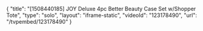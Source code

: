 {
    "title": "[1508440185] JOY Deluxe 4pc Better Beauty Case Set w\/Shopper Tote",
    "type": "solo",
    "layout": "iframe-static",
    "videoId": "123178490",
    "url": "\/tvpembed\/123178490"
}